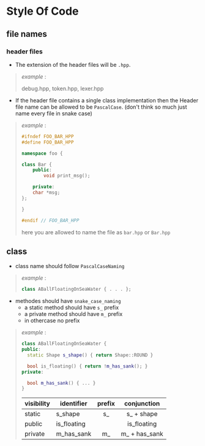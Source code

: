 # Style Of Code

## file names

### header files

- The extension of the header files will be `.hpp`.
>   *example* :
>
>   debug.hpp, token.hpp, lexer.hpp


- If the header file contains a single class implementation then the Header file name can be allowed to be `PascalCase`. (don't think so much just name every file in snake case)
>   *example* :
>
>   ```C++
>   #ifndef FOO_BAR_HPP
>   #define FOO_BAR_HPP
>
>   namespace foo {
>
>   class Bar {
>       public:
>           void print_msg();
>
>       private:
>       char *msg;
>   };
>
>   }
>
>   #endif // FOO_BAR_HPP
>   ```
>   here you are allowed to name the file as `bar.hpp` or `Bar.hpp`

## class

- class name should follow `PascalCaseNaming`
> *example* :
> ```C++
> class ABallFloatingOnSeaWater { . . . };
>  ```

- methodes should have `snake_case_naming`
  - a static method should have `s_` prefix
  - a private method should have `m_` prefix
  - in othercase no prefix
> *example* :
> ```C++
> class ABallFloatingOnSeaWater {
> public:
>   static Shape s_shape() { return Shape::ROUND }
>
>   bool is_floating() { return !m_has_sank(); }
> private:
> 
>   bool m_has_sank() { ... }
> }
> ```
>| visibility | identifier | prefix | conjunction |
>|:---|---|:---:|:---:|
>|static | s_shape     | s_| s_ + shape   |
>|public | is_floating |   | is_floating  |
>|private| m_has_sank  | m_| m_ + has_sank|